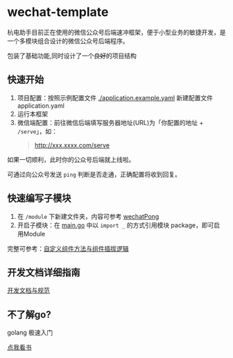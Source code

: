 # wechat-template

杭电助手目前正在使用的微信公众号后端速冲框架，便于小型业务的敏捷开发，是一个多模块组合设计的微信公众号后端程序。

包装了基础功能,同时设计了一个~~良好~~的项目结构

## 快速开始

1. 项目配置：按照示例配置文件 [./application.example.yaml](./application.example.yaml) 新建配置文件 application.yaml 
2. 运行本框架 
3. 微信端配置：前往微信后端填写服务器地址(URL)为「你配置的地址 + `/serve`」，如：
    > http://xxx.xxxx.com/serve

如果一切顺利，此时你的公众号后端就上线啦。  

可通过向公众号发送 `ping` 判断是否走通，正确配置将收到回复。

## 快速编写子模块

1. 在 `/module` 下新建文件夹，内容可参考 [wechatPong](./module/wechatPong/init.go)
2. 开启子模块：在 [main.go](./main.go) 中以 `import _` 的方式引用模块 package，即可启用Module

完整可参考：[自定义组件方法与组件插拔逻辑](./doc/moduleRegister.md)


## 开发文档详细指南
[开发文档与规范](./doc/)

## 不了解go?

golang 极速入门

[点我看书](https://github.com/justjavac/free-programming-books-zh_CN#go)

